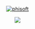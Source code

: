 <p align="center">
    <a target="_blank" rel="noopener noreferrer nofollow" href="https://www.phisoft.my/">
        <img alt="phisoft" title="phisoft-logo" src="https://custom-icon-badges.demolab.com/badge/phisoft-E61B23.svg?style=for-the-badge&logo=phisoft-logo"/>
    </a>
</p>
<p align="center">
    <a href="https://github.com/xSyukrie">
        <img src="https://streak-stats.demolab.com?user=xSyukrie&theme=blueberry&hide_border=true&border_radius=10&date_format=M%20j%5B%2C%20Y%5D&dates=237FCB"/>
    </a>
</p>
